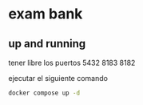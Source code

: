 # exam bank

## up and running

tener libre los puertos
5432
8183
8182

ejecutar el siguiente comando
```bash
docker compose up -d
```
